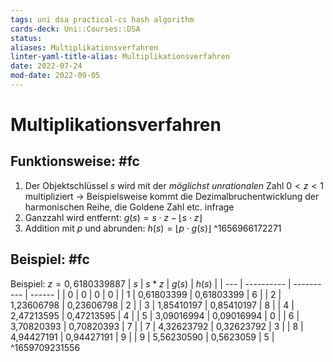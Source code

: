 ```yaml
---
tags: uni dsa practical-cs hash algorithm
cards-deck: Uni::Courses::DSA
status: 
aliases: Multiplikationsverfahren
linter-yaml-title-alias: Multiplikationsverfahren
date: 2022-07-24
mod-date: 2022-09-05
---
```


# Multiplikationsverfahren

## Funktionsweise: #fc
1. Der Objektschlüssel $s$ wird mit der *möglichst unrationalen* Zahl $0 < z < 1$ multipliziert
	-> Beispielsweise kommt die Dezimalbruchentwicklung der harmonischen Reihe, die Goldene Zahl etc. infrage
2. Ganzzahl wird entfernt: $g(s) = s\cdot z-\lfloor s\cdot z\rfloor$
3. Addition mit $p$ und abrunden: $h(s)=\lfloor p\cdot g(s)\rfloor$
^1656966172271

## Beispiel: #fc
Beispiel: $z=0,6180339887$
| $s$ | $s*z$      | $g(s)$     | $h(s)$ |
| --- | ---------- | ---------- | ------ |
| 0   | 0          | 0          | 0      |
| 1   | 0,61803399 | 0,61803399 | 6      |
| 2   | 1,23606798 | 0,23606798 | 2      |
| 3   | 1,85410197 | 0,85410197 | 8      |
| 4   | 2,47213595 | 0,47213595 | 4      |
| 5   | 3,09016994 | 0,09016994 | 0      |
| 6   | 3,70820393 | 0,70820393 | 7      |
| 7   | 4,32623792 | 0,32623792 | 3      |
| 8   | 4,94427191 | 0,94427191 | 9      |
| 9   | 5,56230590 | 0,5623059  | 5      |
^1659709231556
